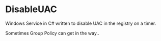 # DisableUAC
Windows Service in C# written to disable UAC in the registry on a timer.

Sometimes Group Policy can get in the way..
